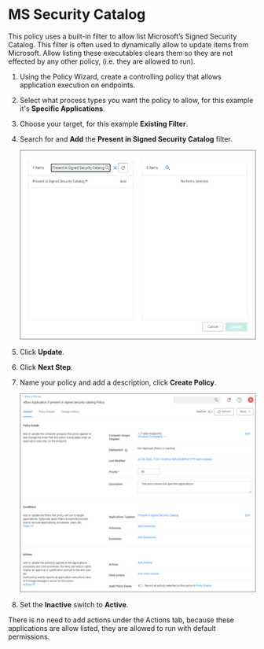 [title]: # (MS Security Catalog)
[tags]: # (allow list)
[priority]: # (2)
# MS Security Catalog

This policy uses a built-in filter to allow list Microsoft’s Signed Security Catalog. This filter is often used to dynamically allow to update items from Microsoft. Allow listing these executables clears them so they are not effected by any other policy, (i.e. they are allowed to run).

1. Using the Policy Wizard, create a controlling policy that allows application execution on endpoints.
1. Select what process types you want the policy to allow, for this example it's __Specific Applications__.
1. Choose your target, for this example __Existing Filter__.
1. Search for and __Add__ the __Present in Signed Security Catalog__ filter.

   ![ms signed filter](images/ms-signed.png "Adding the Present in Signed Security Catalog filter")
1. Click __Update__.
1. Click __Next Step__.
1. Name your policy and add a description, click __Create Policy__.

   ![policy](images/ms-policy.png "Allow application if present in signed security catalog policy")
1. Set the __Inactive__ switch to __Active__.

There is no need to add actions under the Actions tab, because these applications are allow listed, they are allowed to run with default permissions.
